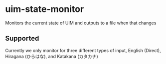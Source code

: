 # uim-state-monitor
Monitors the current state of UIM and outputs to a file when that changes

## Supported
Currently we only monitor for three different types of input, English (Direct), Hiragana (ひらはな), and Katakana (カタカナ)

